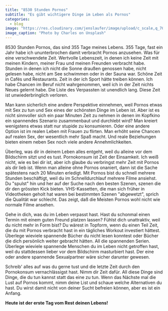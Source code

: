 ```yaml
---
title: "8530 Stunden Pornos"
subtitle: "Es gibt wichtigere Dinge im Leben als Pornos"
categories:
  - blog
image: "https://res.cloudinary.com/jenslaufer/image/upload/c_scale,q_70,w_800/v1580912062/charles-XTsxQ2Hl28g-unsplash.jpg"
image_caption: "Photo by Charles on Unsplash"
---
```


8530 Stunden Pornos, das sind 355 Tage meines Lebens. 355 Tage, fast ein Jahr habe ich ununterbrochen damit verbracht Pornos anzusehen. Was für eine verschwendete Zeit. Wertvolle Lebenszeit, in denen ich keine Zeit mit meinen Kindern, meiner Frau und meinen Freunden verbracht habe. Stunden in denen ich nicht die Sonne draußen genossen habe, nicht gelesen habe, nicht am See schwimmen oder in der Sauna war. Schöne Zeit in Cafés und Restaurants. Zeit in der ich Sport hätte treiben können. Ich habe Chancen im Beruf nicht wahrgenommen, weil ich in der Zeit nichts Neues gelernt habe. Die Liste des Verpassten ist unendlich lang. Diese Zeit ist unwiederbringlich verloren.

Man kann sicherlich eine andere Perspektive einnehmen, weil Pornos etwas mit Sex zu tun und Sex eines der schönsten Dinge im Leben ist. Aber ist es nicht sinnvoller sich ein paar Minuten Zeit zu nehmen in denen im Kopfkino ein spannendes Szenario zusammenbaut und durchlebt wird? Man kreiert wenigstens etwas statt nur stupide zu konsumieren. Oder eine andere Option ist im realen Leben mit Frauen zu flirten. Man erhöht seine Chancen auf realen Sex, der wesentlich mehr Spaß macht. Und reale Beziehungen bieten einem neben Sex noch viele andere Annehmlichkeiten.

Überleg, was dir in deinem Leben alles entgeht, weil du alleine vor dem Bildschirm sitzt und es tust. Pornokonsum ist Zeit der Einsamkeit. Ich weiß nicht, wie es bei dir ist, aber ich glaube du verbringst mehr Zeit mit Pornos als dir lieb ist. Wenn man alleine ohne Pornos onaniert, dann ist die Sache spätestens nach 20 Minuten erledigt. Mit Pornos bist du schnell mehrere Stunden beschäftigt, weil du im Schnelldurchlauf mehrere Filme ansiehst. Du "spulst" hin und her auf der Suche nach den besten Szenen, szenen die dir den grössten Kick bieten. VHS-Kassetten, die man sich früher in Videotheken geholt hat waren bei bestimmten Szenen "abgewetzt", sprich die Qualität war schlecht. Das zeigt, daß die Meisten Pornos wohl nicht wie normale Filme ansehen.

Gehe in dich, was du im Leben verpasst hast. Hast du schonmal einen Termin mit einem guten Freund platzen lassen? Fühlst dich unattraktiv, weil du nicht mehr in Form bist? Du wärest in Topform, wenn du einen Teil Zeit, die du mit Pornos verbracht hast in ein tägliches Workout investiert hättest. Überlege wieviele spannende Bücher du nicht lesen konntest oder Bücher die dich persönlich weiter gebracht hätten. All die spannenden Serien. Überlege wieviele spannende Menschen du im Leben nicht getroffen hast, weil du stattdessen lieber vor dem Bildschirm masturbiert hast. Der eine oder andere spannende Sexualpartner wäre sicher darunter gewesen.

Schreib' alles auf was du gerne tust und die letzte Zeit durch den Pornokonsum vernachlässigst hast. Nimm dir Zeit dafür. All diese Dinge sind Dinge, die du tun kannst statt das eine zu tun.
Wenn das Nächste mal die Lust auf Pornos kommt, nimm deine List und schaue welche Alternativen du hast. Du wirst damit nicht von deiner Sucht befreien können, aber es ist ein Anfang.

**Heute ist der erste Tag vom Rest deinen Lebens!**
